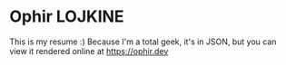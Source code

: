 # Ophir LOJKINE

This is my resume :) Because I'm a total geek, it's in JSON, but you can view it rendered online at https://ophir.dev
